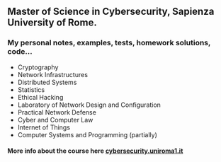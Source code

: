 ## Master of Science in Cybersecurity, Sapienza University of Rome.

### My personal notes, examples, tests, homework solutions, code...

- Cryptography
- Network Infrastructures
- Distributed Systems
- Statistics
- Ethical Hacking
- Laboratory of Network Design and Configuration
- Practical Network Defense
- Cyber and Computer Law
- Internet of Things
- Computer Systems and Programming (partially)

#### More info about the course here [cybersecurity.uniroma1.it](https://cybersecurity.uniroma1.it/home)

